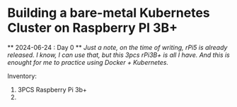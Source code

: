 # Building a bare-metal Kubernetes Cluster on Raspberry PI 3B+

** 2024-06-24 : Day 0 **
_Just a note, on the time of writing, rPi5 is already released. I know, I can use that, but this 3pcs rPi3B+ is all I have. And this is enought for me to practice using Docker + Kubernetes._

Inventory:

1. 3PCS Raspberry Pi 3b+
2. 